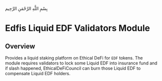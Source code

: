 بِسْمِ اللَّهِ الرَّحْمَنِ الرَّحِيم

# Edfis Liquid EDF Validators Module

## Overview

Provides a liquid staking platform on Ethical DeFi for `EDF` tokens. The module requires validators to lock some Liquid EDF into insurance fund and if slash happened, EthicalDeFiCouncil can burn those Liquid EDF to compensate Liquid EDF holders.
